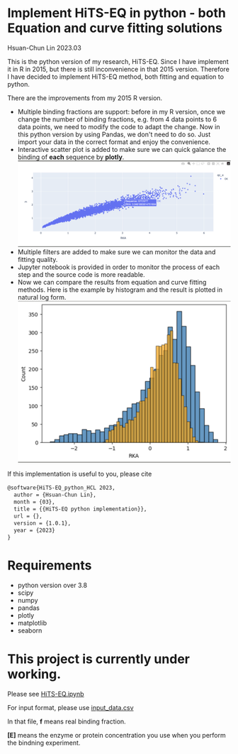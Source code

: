 # Implement HiTS-EQ in python - both Equation and curve fitting solutions
Hsuan-Chun Lin 2023.03

This is the python version of my research, HiTS-EQ. Since I have implement it in R in 2015, but there is still inconvenience in that 2015 version. Therefore I have decided to implement HiTS-EQ method, both fitting and equation to python.

There are the improvements from my 2015 R version.

- Multiple binding fractions are support: before in my R version, once we change the number of binding fractions, e.g. from 4 data points to 6 data points, we need to modify the code to adapt the change. Now in this python version by using Pandas, we don't need to do so. Just import your data in the correct format and enjoy the convenience.
- Interactive scatter plot is added to make sure we can quick galance the binding of **each** sequence by **plotly**.
![interactive plot](./img/interaction.png)
- Multiple filters are added to make sure we can monitor the data and fitting quality.
- Jupyter notebook is provided in order to monitor the process of each step and the source code is more readable.
- Now we can compare the results from equation and curve fitting methods. Here is the example by histogram and the result is plotted in natural log form.
![histogram-results from different methods](./img/histoplot.png)

If this implementation is useful to you, please cite

```
@software{HiTS-EQ_python_HCL 2023,
  author = {Hsuan-Chun Lin},
  month = {03},
  title = {{HiTS-EQ python implementation}},
  url = {},
  version = {1.0.1},
  year = {2023}
}
```
# Requirements

- python version over 3.8
- scipy
- numpy
- pandas
- plotly
- matplotlib
- seaborn


# This project is currently under working.
Please see [HiTS-EQ.ipynb](https://github.com/hsuanchunlin/HiTS-EQ_Python_version/blob/master/HiTS-EQ.ipynb)

For input format, please use
[input_data.csv](https://github.com/hsuanchunlin/HiTS-EQ_Python_version/blob/master/input_data.csv)

In that file, **f** means real binding fraction.

**[E]** means the enzyme or protein concentration you use when you perform the bindning experiment.